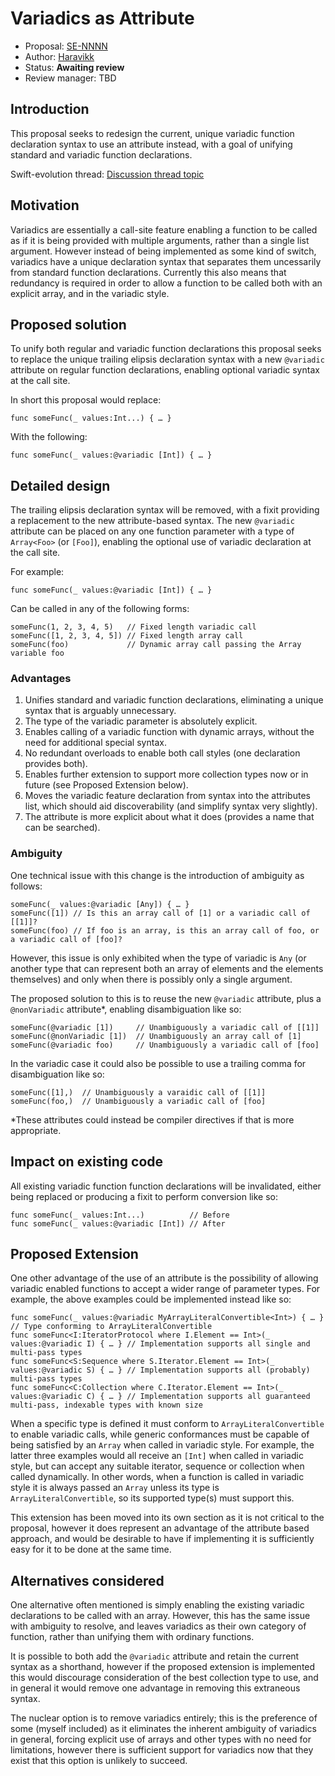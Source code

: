 # Variadics as Attribute

* Proposal: [SE-NNNN](nnnn-variadics-as-attribute.md)
* Author: [Haravikk](https://github.com/haravikk)
* Status: **Awaiting review**
* Review manager: TBD

## Introduction

This proposal seeks to redesign the current, unique variadic function declaration syntax to use an attribute instead, with a goal of unifying standard and variadic function declarations.

Swift-evolution thread: [Discussion thread topic](http://thread.gmane.org/gmane.comp.lang.swift.evolution/23303)

## Motivation

Variadics are essentially a call-site feature enabling a function to be called as if it is being provided with multiple arguments, rather than a single list argument. However instead of being implemented as some kind of switch, variadics have a unique declaration syntax that separates them uncessarily from standard function declarations.
Currently this also means that redundancy is required in order to allow a function to be called both with an explicit array, and in the variadic style.

## Proposed solution

To unify both regular and variadic function declarations this proposal seeks to replace the unique trailing elipsis declaration syntax with a new `@variadic` attribute on regular function declarations, enabling optional variadic syntax at the call site.

In short this proposal would replace:
```
func someFunc(_ values:Int...) { … }
```
With the following:
```
func someFunc(_ values:@variadic [Int]) { … }
```

## Detailed design

The trailing elipsis declaration syntax will be removed, with a fixit providing a replacement to the new attribute-based syntax. The new `@variadic` attribute can be placed on any one function parameter with a type of `Array<Foo>` (or `[Foo]`), enabling the optional use of variadic declaration at the call site.

For example:
```
func someFunc(_ values:@variadic [Int]) { … }
```
Can be called in any of the following forms:
```
someFunc(1, 2, 3, 4, 5)   // Fixed length variadic call
someFunc([1, 2, 3, 4, 5]) // Fixed length array call
someFunc(foo)             // Dynamic array call passing the Array variable foo
```

### Advantages

1. Unifies standard and variadic function declarations, eliminating a unique syntax that is arguably unnecessary.
2. The type of the variadic parameter is absolutely explicit.
3. Enables calling of a variadic function with dynamic arrays, without the need for additional special syntax.
4. No redundant overloads to enable both call styles (one declaration provides both).
5. Enables further extension to support more collection types now or in future (see Proposed Extension below).
6. Moves the variadic feature declaration from syntax into the attributes list, which should aid discoverability (and simplify syntax very slightly).
7. The attribute is more explicit about what it does (provides a name that can be searched).

### Ambiguity

One technical issue with this change is the introduction of ambiguity as follows:
```
someFunc(_ values:@variadic [Any]) { … }
someFunc([1]) // Is this an array call of [1] or a variadic call of [[1]]?
someFunc(foo) // If foo is an array, is this an array call of foo, or a variadic call of [foo]?
```
However, this issue is only exhibited when the type of variadic is `Any` (or another type that can represent both an array of elements and the elements themselves) and only when there is possibly only a single argument.

The proposed solution to this is to reuse the new `@variadic` attribute, plus a `@nonVariadic` attribute*, enabling disambiguation like so:
```
someFunc(@variadic [1])     // Unambiguously a variadic call of [[1]]
someFunc(@nonVariadic [1])  // Unambiguously an array call of [1]
someFunc(@variadic foo)     // Unambiguously a variadic call of [foo]
```
In the variadic case it could also be possible to use a trailing comma for disambiguation like so:
```
someFunc([1],)  // Unambiguously a varaidic call of [[1]]
someFunc(foo,)  // Unambiguously a variadic call of [foo]
```
*These attributes could instead be compiler directives if that is more appropriate.

## Impact on existing code

All existing variadic function function declarations will be invalidated, either being replaced or producing a fixit to perform conversion like so:
```
func someFunc(_ values:Int...)          // Before
func someFunc(_ values:@variadic [Int]) // After
```

## Proposed Extension

One other advantage of the use of an attribute is the possibility of allowing variadic enabled functions to accept a wider range of parameter types.
For example, the above examples could be implemented instead like so:
```
func someFunc(_ values:@variadic MyArrayLiteralConvertible<Int>) { … } // Type conforming to ArrayLiteralConvertible
func someFunc<I:IteratorProtocol where I.Element == Int>(_ values:@variadic I) { … } // Implementation supports all single and multi-pass types
func someFunc<S:Sequence where S.Iterator.Element == Int>(_ values:@variadic S) { … } // Implementation supports all (probably) multi-pass types
func someFunc<C:Collection where C.Iterator.Element == Int>(_ values:@variadic C) { … } // Implementation supports all guaranteed multi-pass, indexable types with known size
```

When a specific type is defined it must conform to `ArrayLiteralConvertible` to enable variadic calls, while generic conformances must be capable of being satisfied by an `Array` when called in variadic style. For example, the latter three examples would all receive an `[Int]` when called in variadic style, but can accept any suitable iterator, sequence or collection when called dynamically. In other words, when a function is called in variadic style it is always passed an `Array` unless its type is `ArrayLiteralConvertible`, so its supported type(s) must support this.

This extension has been moved into its own section as it is not critical to the proposal, however it does represent an advantage of the attribute based approach, and would be desirable to have if implementing it is sufficiently easy for it to be done at the same time.

## Alternatives considered

One alternative often mentioned is simply enabling the existing variadic declarations to be called with an array. However, this has the same issue with ambiguity to resolve, and leaves variadics as their own category of function, rather than unifying them with ordinary functions.

It is possible to both add the `@variadic` attribute and retain the current syntax as a shorthand, however if the proposed extension is implemented this would discourage consideration of the best collection type to use, and in general it would remove one advantage in removing this extraneous syntax.

The nuclear option is to remove variadics entirely; this is the preference of some (myself included) as it eliminates the inherent ambiguity of variadics in general, forcing explicit use of arrays and other types with no need for limitations, however there is sufficient support for variadics now that they exist that this option is unlikely to succeed.
